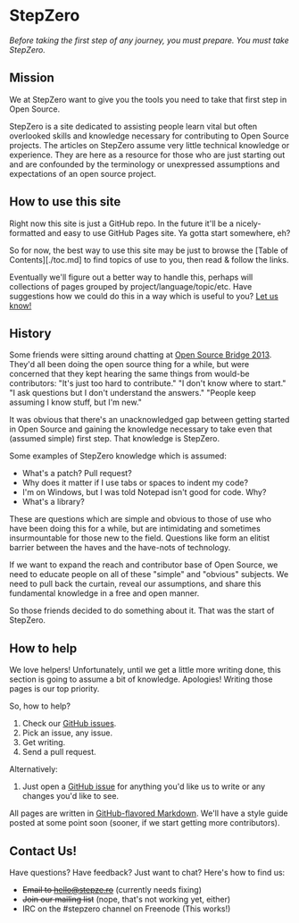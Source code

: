 # StepZero

_Before taking the first step of any journey, you must prepare. You must take StepZero._

## Mission

We at StepZero want to give you the tools you need to take that first step in Open Source.

StepZero is a site dedicated to assisting people learn vital but often overlooked skills and knowledge necessary for contributing to Open Source projects. The articles on StepZero assume very little technical knowledge or experience. They are here as a resource for those who are just starting out and are confounded by the terminology or unexpressed assumptions and expectations of an open source project.

## How to use this site

Right now this site is just a GitHub repo. In the future it'll be a nicely-formatted and easy to use GitHub Pages site. Ya gotta start somewhere, eh?

So for now, the best way to use this site may be just to browse the [Table of Contents][./toc.md] to find topics of use to you, then read & follow the links.

Eventually we'll figure out a better way to handle this, perhaps will collections of pages grouped by project/language/topic/etc. Have suggestions how we could do this in a way which is useful to you? [Let us know!](https://github.com/stepzero/stepzero.github.io/issues)

## History

Some friends were sitting around chatting at [Open Source Bridge 2013](http://opensourcebridge.org). They'd all been doing the open source thing for a while, but were concerned that they kept hearing the same things from would-be contributors: "It's just too hard to contribute." "I don't know where to start." "I ask questions but I don't understand the answers." "People keep assuming I know stuff, but I'm new."

It was obvious that there's an unacknowledged gap between getting started in Open Source and gaining the knowledge necessary to take even that (assumed simple) first step. That knowledge is StepZero.

Some examples of StepZero knowledge which is assumed:

* What's a patch? Pull request?
* Why does it matter if I use tabs or spaces to indent my code?
* I'm on Windows, but I was told Notepad isn't good for code. Why?
* What's a library?

These are questions which are simple and obvious to those of use who have been doing this for a while, but are intimidating and sometimes insurmountable for those new to the field. Questions like form an elitist barrier between the haves and the have-nots of technology.

If we want to expand the reach and contributor base of Open Source, we need to educate people on all of these "simple" and "obvious" subjects. We need to pull back the curtain, reveal our assumptions, and share this fundamental knowledge in a free and open manner.

So those friends decided to do something about it. That was the start of StepZero.

## How to help

We love helpers! Unfortunately, until we get a little more writing done, this section is going to assume a bit of knowledge. Apologies! Writing those pages is our top priority.

So, how to help?

1. Check our [GitHub issues](https://github.com/stepzero/stepzero.github.io/issues).
1. Pick an issue, any issue.
1. Get writing.
1. Send a pull request.

Alternatively:

1. Just open a [GitHub issue](https://github.com/stepzero/stepzero.github.io/issues) for anything you'd like us to write or any changes you'd like to see.

All pages are written in [GitHub-flavored Markdown](https://help.github.com/articles/github-flavored-markdown). We'll have a style guide posted at some point soon (sooner, if we start getting more contributors).

## Contact Us!

Have questions? Have feedback? Just want to chat? Here's how to find us:

* ~~Email to hello@stepze.ro~~ (currently needs fixing)
* ~~Join our mailing list~~ (nope, that's not working yet, either)
* IRC on the #stepzero channel on Freenode (This works!)
